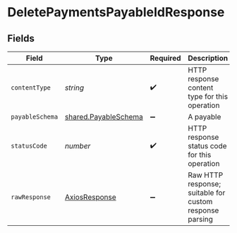 # DeletePaymentsPayableIdResponse


## Fields

| Field                                                               | Type                                                                | Required                                                            | Description                                                         |
| ------------------------------------------------------------------- | ------------------------------------------------------------------- | ------------------------------------------------------------------- | ------------------------------------------------------------------- |
| `contentType`                                                       | *string*                                                            | :heavy_check_mark:                                                  | HTTP response content type for this operation                       |
| `payableSchema`                                                     | [shared.PayableSchema](../../../sdk/models/shared/payableschema.md) | :heavy_minus_sign:                                                  | A payable                                                           |
| `statusCode`                                                        | *number*                                                            | :heavy_check_mark:                                                  | HTTP response status code for this operation                        |
| `rawResponse`                                                       | [AxiosResponse](https://axios-http.com/docs/res_schema)             | :heavy_minus_sign:                                                  | Raw HTTP response; suitable for custom response parsing             |